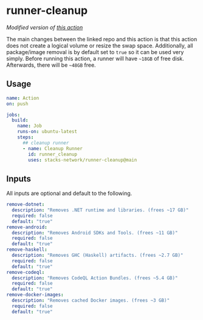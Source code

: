 # runner-cleanup

_Modified version of [this action](https://github.com/easimon/maximize-build-space/)_

The main changes between the linked repo and this action is that this action does not create a logical volume or resize the swap space. Additionally, all package/image removal is by default set to `true` so it can be used very simply.
Before running this action, a runner will have `~18GB` of free disk. Afterwards, there will be `~48GB` free.

## Usage

```yaml
name: Action
on: push

jobs:
  build:
    name: Job
    runs-on: ubuntu-latest
    steps:
      ## cleanup runner
      - name: Cleanup Runner
        id: runner_cleanup
        uses: stacks-network/runner-cleanup@main
```

## Inputs

All inputs are optional and default to the following.

```yaml
remove-dotnet:
  description: "Removes .NET runtime and libraries. (frees ~17 GB)"
  required: false
  default: "true"
remove-android:
  description: "Removes Android SDKs and Tools. (frees ~11 GB)"
  required: false
  default: "true"
remove-haskell:
  description: "Removes GHC (Haskell) artifacts. (frees ~2.7 GB)"
  required: false
  default: "true"
remove-codeql:
  description: "Removes CodeQL Action Bundles. (frees ~5.4 GB)"
  required: false
  default: "true"
remove-docker-images:
  description: "Removes cached Docker images. (frees ~3 GB)"
  required: false
  default: "true"
```
